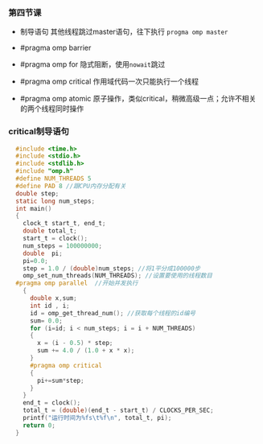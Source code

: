 ### 第四节课
+ 制导语句
  其他线程跳过master语句，往下执行
  `progma omp master`

+ #pragma omp barrier
  
+ #pragma omp for
  隐式阻断，使用`nowait`跳过

+ #pragma omp critical
  作用域代码一次只能执行一个线程

+ #pragma omp atomic
  原子操作，类似critical，稍微高级一点；允许不相关的两个线程同时操作
  



### critical制导语句
  ```c
    #include <time.h>
    #include <stdio.h>
    #include <stdlib.h>
    #include "omp.h"
    #define NUM_THREADS 5
    #define PAD 8 //跟CPU内存分配有关
    double step;
    static long num_steps;
    int main()
    {
      clock_t start_t, end_t;
      double total_t;
      start_t = clock();
      num_steps = 100000000;
      double  pi;
      pi=0.0;
      step = 1.0 / (double)num_steps; //将1平分成100000步
      omp_set_num_threads(NUM_THREADS); //设置要使用的线程数目
    #pragma omp parallel  //开始并发执行
      {
        double x,sum;
        int id , i;
        id = omp_get_thread_num(); //获取每个线程的id编号
        sum= 0.0;
        for (i=id; i < num_steps; i = i + NUM_THREADS)
        {
          x = (i - 0.5) * step; 
          sum += 4.0 / (1.0 + x * x);
        }
        #pragma omp critical
        {
          pi+=sum*step;
        }
      }
      end_t = clock();
      total_t = (double)(end_t - start_t) / CLOCKS_PER_SEC;
      printf("运行时间为%fs\t%f\n", total_t, pi);
      return 0;
    }
```
